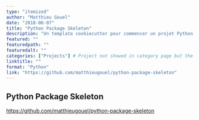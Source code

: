 ```yaml
---
type: "itemized"
author: "Matthieu Gouel"
date: "2018-06-07"
title: "Python Package Skeleton"
description: "Un template cookiecutter pour commencer un projet Python rapidement."
featured: ""
featuredpath: ""
featuredalt: ""
categories: ["Projects"] # Project not showed in category page but the count is incremented
linktitle: ""
format: "Python"
link: "https://github.com/matthieugouel/python-package-skeleton"
---
```


## Python Package Skeleton

https://github.com/matthieugouel/python-package-skeleton
